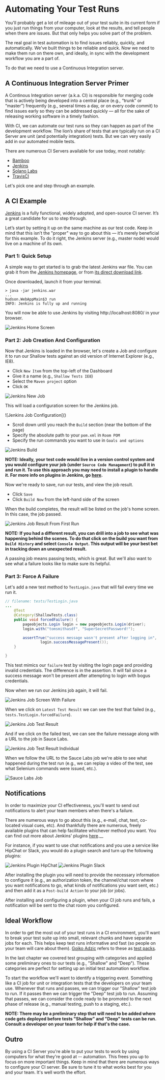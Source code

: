 # Automating Your Test Runs

You'll probably get a lot of mileage out of your test suite in its current form if you just run things from your computer, look at the results, and tell people when there are issues. But that only helps you solve part of the problem.

The real goal in test automation is to find issues reliably, quickly, and automatically. We've built things to be reliable and quick. Now we need to make them run on there own, and ideally, in sync with the development workflow you are a part of.

To do that we need to use a Continuous Integration server.

## A Continuous Integration Server Primer

A Continous Integration server (a.k.a. CI) is responsible for merging code that is actively being developed into a central place (e.g., “trunk” or “master”) frequently (e.g., several times a day, or on every code commit) to find issues early so they can be addressed quickly — all for the sake of releasing working software in a timely fashion.

With CI, we can automate our test runs so they can happen as part of the development workflow. The lion’s share of tests that are typically run on a CI Server are unit (and potentially integration) tests. But we can very easily add in our automated mobile tests.

There are numerous CI Servers available for use today, most notably:

+ [Bamboo](https://www.atlassian.com/software/bamboo)
+ [Jenkins](http://jenkins-ci.org/)
+ [Solano Labs](https://www.solanolabs.com/)
+ [TravisCI](https://travis-ci.org/)

Let's pick one and step through an example.

## A CI Example

[Jenkins]() is a fully functional, widely adopted, and open-source CI server. It’s a great candidate for us to step through.

Let’s start by setting it up on the same machine as our test code. Keep in mind that this isn’t the "proper" way to go about this — it’s merely beneficial for this example. To do it right, the Jenkins server (e.g., master node) would live on a machine of its own.

### Part 1: Quick Setup

A simple way to get started is to grab the latest Jenkins war file. You can grab it from the [Jenkins homepage](), or from [its direct download link]().

Once downloaded, launch it from your terminal.

```
> java -jar jenkins.war
...
hudson.WebAppMain$3 run
INFO: Jenkins is fully up and running
```

You will now be able to use Jenkins by visiting http://localhost:8080/ in your browser.

![Jenkins Home Screen]()

### Part 2: Job Creation And Configuration

Now that Jenkins is loaded in the browser, let's create a Job and configure it to run our Shallow tests against an old version of Internet Explorer (e.g., IE8).

+ Click `New Item` from the top-left of the Dashboard
+ Give it a name (e.g., `Shallow Tests IE8`)
+ Select the `Maven project` option
+ Click `OK`

![Jenkins New Job]()

This will load a configuration screen for the Jenkins job.

![Jenkins Job Configuration[()

+ Scroll down until you reach the `Build` section (near the bottom of the page)
+ Specify the absolute path to your `pom.xml` in `Room POM`
+ Specify the run commands you want to use in `Goals and options`

![Jenkins Build]()

__NOTE: Ideally, your test code would live in a version control system and you would configure your job (under `Source Code Management`) to pull it in and run it. To use this approach you may need to install a plugin to handle it. For more info on plugins in Jenkins, go [here](https://wiki.jenkins-ci.org/display/JENKINS/Plugins).__

Now we're ready to save, run our tests, and view the job result.

+ Click `Save`
+ Click `Build Now` from the left-hand side of the screen

When the build completes, the result will be listed on the job's home screen. In this case, the job passed.

![Jenkins Job Result From First Run]()

__NOTE: If you had a different result, you can drill into a job to see what was happening behind the scenes. To do that click on the build you want from `Build History` and select `Console Output`. This output will be your best bet in tracking down an unexpected result.__

A passing job means passing tests, which is great. But we'll also want to see what a failure looks like to make sure its helpful.

### Part 3: Force A Failure

Let's add a new test method to `TestLogin.java` that will fail every time we run it.

```java
// filename: tests/TestLogin.java
...
    @Test
    @Category(ShallowTests.class)
    public void forcedFailure() {
        pageobjects.Login login = new pageobjects.Login(driver);
        login.with("tomsmithasdf", "SuperSecretPassword!");

        assertTrue("success message wasn't present after logging in",
                login.successMessagePresent());
    }

}
```

This test mimics our `failure` test by visiting the login page and providing invalid credentials. The difference is in the assertion. It will fail since a success message won't be present after attempting to login with bogus credentials.

Now when we run our Jenkins job again, it will fail.

![Jenkins Job Screen With Failure]()

When we click on `Latest Test Result` we can see the test that failed (e.g., `tests.TestLogin.forcedFailure`).

![Jenkins Job Test Result]()

And if we click on the failed test, we can see the failure message along with a URL to the job in Sauce Labs.

![Jenkins Job Test Result Individual]()

When we follow the URL to the Sauce Labs job we're able to see what happened during the test run (e.g., we can replay a video of the test, see what Selenium commands were issued, etc.).

![Sauce Labs Job]()

## Notifications

In order to maximize your CI effectiveness, you'll want to send out notifications to alert your team members when there's a failure.

There are numerous ways to go about this (e.g., e-mail, chat, text, co-located visual cues, etc). And thankfully there are numerous, freely available plugins that can help facilitatee whichever method you want. You can find out more about Jenkins' plugins [here](https://wiki.jenkins-ci.org/display/JENKINS/Plugins).__

For instance, if you want to use chat notifications and you use a service like HipChat or Slack, you would do a plugin search and turn up the following plugins:

![Jenkins Plugin HipChat]()
![Jenkins Plugin Slack]()

After installing the plugin you will need to provide the necessary information to configure it (e.g., an authorization token, the channel/chat room where you want notifications to go, what kinds of notifications you want sent, etc.) and then add it as a `Post-build Action` to your job (or jobs).

After installing and configuring a plugin, when your CI job runs and fails, a notification will be sent to the chat room you configured.

## Ideal Workflow

In order to get the most out of your test runs in a CI environment, you'll want to break your test suite up into small, relevant chunks and have separate jobs for each. This helps keep test runs informative and fast (so people on your team will care about them). [Gojko Adzic](http://gojko.net/) refers to these as [test packs](http://gojko.net/2011/05/16/setting-up-a-build-pipeline-in-a-legacy-environment/).

In the last chapter we covered test grouping with categories and applied some preliminary ones to our tests (e.g., "Shallow" and "Deep"). These categories are perfect for setting up an initial test automation workflow.

To start the workflow we'll want to identify a triggering event. Something like a CI job for unit or integration tests that the developers on your team use. Whenever that runs and passes, we can trigger our "Shallow" test job to run. If it passes then we can trigger the "Deep" test job to run. Assuming that passes, we can consider the code ready to be promoted to the next phase of release (e.g., manual testing, push to a staging, etc.).

__NOTE: There may be a preliminary step that will need to be added where code gets deployed before tests "Shallow" and "Deep" tests can be run. Consult a developer on your team for help if that's the case.__

## Outro

By using a CI Server you're able to put your tests to work by using computers for what they're good at -- automation. This frees you up to focus on more important things. Keep in mind that there are numerous ways to configure your CI server. Be sure to tune it to what works best for you and your team. It's well worth the effort.
